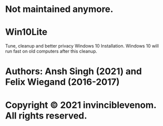 # Not maintained anymore.
# Win10Lite
Tune, cleanup and better privacy Windows 10 Installation. Windows 10 will run fast on old computers after this cleanup.

# Authors: Ansh Singh (2021) and Felix Wiegand (2016-2017)
# Copyright © 2021 invinciblevenom. All rights reserved.
